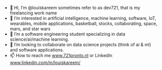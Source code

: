 - 👋 Hi, I’m @louiskareem sometimes refer to as dev721, that is my freelancing work name
- 👀 I’m interested in artificial intelligence, machine learning, software, IoT, wearables, mobile applications, basketball, stocks, collaborating, space, mars, and star wars
- 🌱 I’m a software engineering student specializing in data science/ai/machine learning.
- 💞️ I’m looking to collaborate on data science projects (think of ai & ml) and software applications.
- 📫 How to reach me www.721pronto.nl or LinkedIn www.linkedin.com/in/louiskareem/

<!---
louiskareem/louiskareem is a ✨ special ✨ repository because its `README.md` (this file) appears on your GitHub profile.
You can click the Preview link to take a look at your changes.
--->
